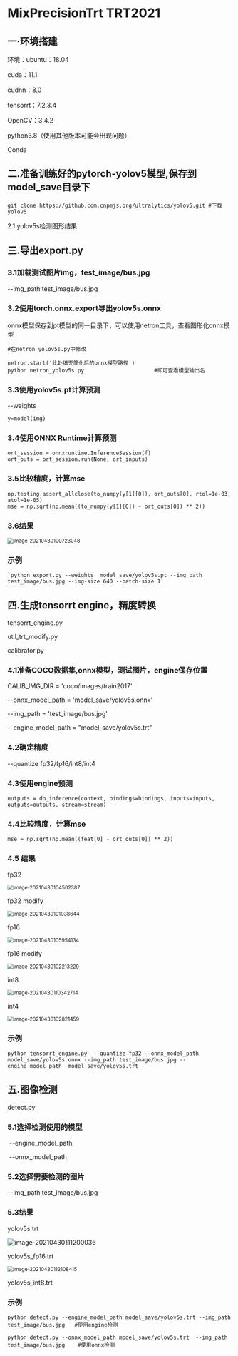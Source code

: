 # MixPrecisionTrt  TRT2021



## 一·环境搭建

环境：ubuntu：18.04

cuda：11.1

cudnn：8.0

tensorrt：7.2.3.4

OpenCV：3.4.2

python3.8（使用其他版本可能会出现问题）

Conda

## 二.准备训练好的pytorch-yolov5模型,保存到model_save目录下       

```
git clone https://github.com.cnpmjs.org/ultralytics/yolov5.git #下载yolov5
```

2.1 yolov5s检测图形结果



## 三.导出export.py                                

### 3.1加载测试图片img，test_image/bus.jpg

--img_path test_image/bus.jpg

### 3.2使用torch.onnx.export导出yolov5s.onnx

​    onnx模型保存到pt模型的同一目录下，可以使用netron工具，查看图形化onnx模型

```
#在netron_yolov5s.py中修改

netron.start('此处填充简化后的onnx模型路径')
python netron_yolov5s.py                      #即可查看模型输出名
```



### 3.3使用yolov5s.pt计算预测

 --weights

```
y=model(img) 
```

### 3.4使用ONNX Runtime计算预测

```
ort_session = onnxruntime.InferenceSession(f)
ort_outs = ort_session.run(None, ort_inputs)
```



### 3.5比较精度，计算mse

```
np.testing.assert_allclose(to_numpy(y[1][0]), ort_outs[0], rtol=1e-03, atol=1e-05)
mse = np.sqrt(np.mean((to_numpy(y[1][0]) - ort_outs[0]) ** 2))
```

### 3.6结果

<img src="C:\Users\user\AppData\Roaming\Typora\typora-user-images\image-20210430100723048.png" alt="image-20210430100723048" style="zoom:80%;" />

### 示例

```
`python export.py --weights  model_save/yolov5s.pt --img_path test_image/bus.jpg --img-size 640 --batch-size 1`
```

##   四.生成tensorrt engine，精度转换                           

tensorrt_engine.py

util_trt_modify.py

calibrator.py

### 4.1准备COCO数据集,onnx模型，测试图片，engine保存位置

CALIB_IMG_DIR = 'coco/images/train2017'

--onnx_model_path = 'model_save/yolov5s.onnx'

--img_path = 'test_image/bus.jpg'

--engine_model_path = "model_save/yolov5s.trt"

###   4.2确定精度

--quantize fp32/fp16/int8/int4

###   4.3使用engine预测

`outputs = do_inference(context, bindings=bindings, inputs=inputs, outputs=outputs, stream=stream)`

### 4.4比较精度，计算mse

```
mse = np.sqrt(np.mean((feat[0] - ort_outs[0]) ** 2))
```

### 4.5 结果

fp32

<img src="C:\Users\user\AppData\Roaming\Typora\typora-user-images\image-20210430104502387.png" alt="image-20210430104502387" style="zoom:80%;" />



fp32 modify

<img src="C:\Users\user\AppData\Roaming\Typora\typora-user-images\image-20210430101038644.png" alt="image-20210430101038644" style="zoom:80%;" />

fp16

<img src="C:\Users\user\AppData\Roaming\Typora\typora-user-images\image-20210430105954134.png" alt="image-20210430105954134" style="zoom:80%;" />



fp16 modify

<img src="C:\Users\user\AppData\Roaming\Typora\typora-user-images\image-20210430102213229.png" alt="image-20210430102213229" style="zoom:80%;" />

int8

<img src="C:\Users\user\AppData\Roaming\Typora\typora-user-images\image-20210430110342714.png" alt="image-20210430110342714" style="zoom:80%;" />

int4

<img src="C:\Users\user\AppData\Roaming\Typora\typora-user-images\image-20210430102821459.png" alt="image-20210430102821459" style="zoom:80%;" />



### 示例

```
python tensorrt_engine.py  --quantize fp32 --onnx_model_path model_save/yolov5s.onnx --img_path test_image/bus.jpg --engine_model_path  model_save/yolov5s.trt
```

 

 

##  五.图像检测

detect.py

### 5.1选择检测使用的模型

​    --engine_model_path

​    --onnx_model_path

###  5.2选择需要检测的图片

--img_path test_image/bus.jpg

### 5.3结果

yolov5s.trt

![image-20210430111200036](C:\Users\user\AppData\Roaming\Typora\typora-user-images\image-20210430111200036.png)

yolov5s_fp16.trt

<img src="C:\Users\user\AppData\Roaming\Typora\typora-user-images\image-20210430112108415.png" alt="image-20210430112108415" style="zoom:80%;" />

yolov5s_int8.trt



### 示例

```
python detect.py --engine_model_path model_save/yolov5s.trt --img_path test_image/bus.jpg   #使用engine检测

python detect.py --onnx_model_path model_save/yolov5s.trt  --img_path test_image/bus.jpg    #使用onnx检测
```

